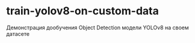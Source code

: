 # train-yolov8-on-custom-data
Демонстрация дообучения Object Detection модели YOLOv8 на своем датасете
